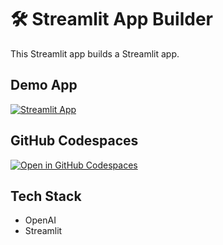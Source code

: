 # 🛠 Streamlit App Builder

This Streamlit app builds a Streamlit app.

## Demo App

[![Streamlit App](https://static.streamlit.io/badges/streamlit_badge_black_white.svg)](https://builder.streamlit.app/)

## GitHub Codespaces

[![Open in GitHub Codespaces](https://github.com/codespaces/badge.svg)](https://codespaces.new/dataprofessor/builder?quickstart=1)

## Tech Stack

- OpenAI
- Streamlit
